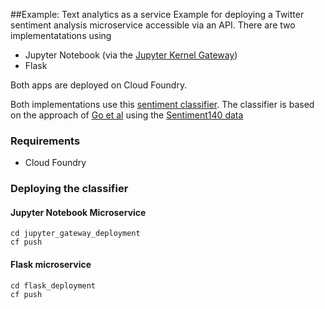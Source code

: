 ##Example: Text analytics as a service
Example for deploying a Twitter sentiment analysis microservice accessible via an API. There are two implementatations using 
* Jupyter Notebook (via the [Jupyter Kernel Gateway](https://github.com/jupyter/kernel_gateway))
* Flask

Both apps are deployed on Cloud Foundry.

Both implementations use this [sentiment classifier](https://github.com/crawles/sentiment_analysis_twitter_model). The classifier is based on the approach of [Go et al](http://cs.stanford.edu/people/alecmgo/papers/TwitterDistantSupervision09.pdf) using the [Sentiment140 data](http://help.sentiment140.com/for-students/)

### Requirements
* Cloud Foundry

### Deploying the classifier
#### Jupyter Notebook Microservice
```
cd jupyter_gateway_deployment
cf push
```
#### Flask microservice
```
cd flask_deployment
cf push
```
